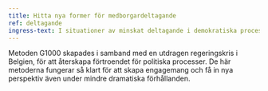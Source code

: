 ```yaml
---
title: Hitta nya former för medborgardeltagande
ref: deltagande
ingress-text: I situationer av minskat deltagande i demokratiska processer eller lågt förtroende för politiken kan det behövas nya metoder för att skapa engagemang och deltagande. 
---
```


Metoden G1000 skapades i samband med en utdragen regeringskris i Belgien, för att återskapa förtroendet för politiska processer. De här metoderna fungerar så klart för att skapa engagemang och få in nya perspektiv även under mindre dramatiska förhållanden.
